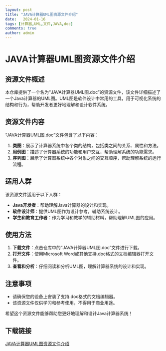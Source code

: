 ```yaml
---
layout: post
title: "JAVA计算器UML图资源文件介绍"
date:   2024-01-16
tags: [计算器,UML,文件,JAVA,doc]
comments: true
author: admin
---
```

# JAVA计算器UML图资源文件介绍

## 资源文件概述

本仓库提供了一个名为“JAVA计算器UML图.doc”的资源文件，该文件详细描述了一个Java计算器的UML图。UML图是软件设计中常用的工具，用于可视化系统的结构和行为，帮助开发者更好地理解和设计软件系统。

## 资源文件内容

“JAVA计算器UML图.doc”文件包含了以下内容：

1. **类图**：展示了计算器系统中各个类的结构，包括类之间的关系、属性和方法。
2. **用例图**：描述了计算器系统的功能和用户交互，帮助理解系统的功能需求。
3. **序列图**：展示了计算器系统中各个对象之间的交互顺序，帮助理解系统的运行流程。

## 适用人群

该资源文件适用于以下人群：

- **Java开发者**：帮助理解Java计算器的设计和实现。
- **软件设计师**：提供UML图作为设计参考，辅助系统设计。
- **学生和教育工作者**：作为学习和教学的辅助材料，帮助理解UML图的应用。

## 使用方法

1. **下载文件**：点击仓库中的“JAVA计算器UML图.doc”文件进行下载。
2. **打开文件**：使用Microsoft Word或其他支持.doc格式的文档编辑器打开文件。
3. **查看和分析**：仔细阅读和分析UML图，理解计算器系统的设计和实现。

## 注意事项

- 请确保您的设备上安装了支持.doc格式的文档编辑器。
- 该资源文件仅供学习和参考使用，不得用于商业用途。

希望这个资源文件能够帮助您更好地理解和设计Java计算器系统！

## 下载链接

[JAVA计算器UML图资源文件介绍](https://pan.quark.cn/s/7b779c216ee8)